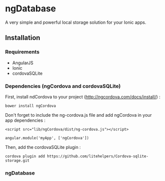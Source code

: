 # ngDatabase
A very simple and powerful local storage solution for your Ionic apps.

## Installation
### Requirements
* AngularJS
* Ionic
* cordovaSQLite

### Dependencies (ngCordova and cordovaSQLite)
First, install ndCordova to your project (http://ngcordova.com/docs/install/) :
```
bower install ngCordova
```
Don't forget to include the ng-cordova.js file and add ngCordova in your app dependencies :
```
<script src="lib/ngCordova/dist/ng-cordova.js"></script>
```
```
angular.module('myApp', ['ngCordova'])
```

Then, add the cordovaSQLite plugin :
```
cordova plugin add https://github.com/litehelpers/Cordova-sqlite-storage.git
```
### ngDatabase
